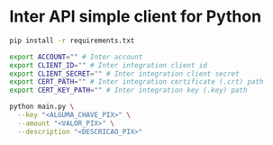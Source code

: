 # Inter API simple client for Python

```bash
pip install -r requirements.txt
```

```bash
export ACCOUNT="" # Inter account
export CLIENT_ID="" # Inter integration client id
export CLIENT_SECRET="" # Inter integration client secret
export CERT_PATH="" # Inter integration certificate (.crt) path
export CERT_KEY_PATH="" # Inter integration key (.key) path
```

```bash
python main.py \
  --key "<ALGUMA_CHAVE_PIX>" \
  --amount "<VALOR_PIX>" \
  --description "<DESCRICAO_PIX>"
```
